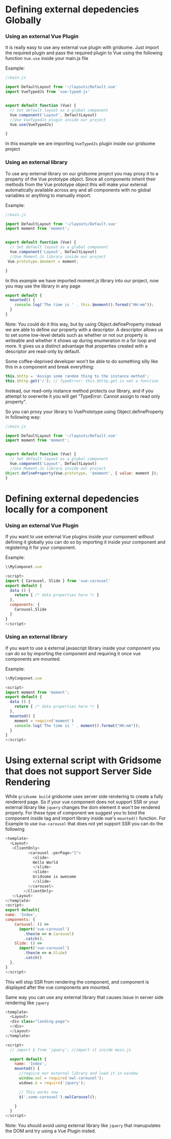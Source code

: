 # Defining external depedencies Globally

### Using an external Vue Plugin 
It is really easy to use any external vue plugin with gridsome. Just import the required plugin and pass the required plugin to Vue using the following function `Vue.use` inside your main.js file

Example:
```javascript
//main.js 

import DefaultLayout from '~/layouts/Default.vue'
import VueTypedJs from 'vue-typed-js'


export default function (Vue) {
  // Set default layout as a global component
  Vue.component('Layout', DefaultLayout)
  //Use VueTypedJs plugin inside our project
  Vue.use(VueTypedJs)

}
```
In this example we are importing `VueTypedJs` plugin inside our gridsome project

### Using an external library 
To use any external library on our gridsome project you may  proxy it to a property of the Vue prototype object. Since all components inherit their methods from the Vue prototype object this will make your external automatically available across any and all components with no global variables or anything to manually import.

Example:
```javascript
//main.js

import DefaultLayout from '~/layouts/Default.vue'
import moment from 'moment';


export default function (Vue) {
  // Set default layout as a global component
  Vue.component('Layout', DefaultLayout)
  //Use Moment.Js library inside our project
 Vue.prototype.$moment = moment;

}
```
In this example we have imported moment.js library into our project, now you may use the library in any page 
```javascript
export default {
  mounted() {
    console.log('The time is ' . this.$moment().format("HH:mm"));
  }
}
```
Note: You could do it this way, but by using Object.defineProperty instead we are able to define our property with a descriptor. A descriptor allows us to set some low-level details such as whether or not our property is writeable and whether it shows up during enumeration in a for loop and more. It gives us a distinct advantage that properties created with a descriptor are read-only by default.

Some coffee-deprived developer won't be able to do something silly like this in a component and break everything:
```javascript
this.$http = 'Assign some random thing to the instance method';
this.$http.get('/'); // TypeError: this.$http.get is not a function
```
Instead, our read-only instance method protects our library, and if you attempt to overwrite it you will get "TypeError: Cannot assign to read only property".

So you can proxy your library to VuePrototype using Object.defineProperty in following way:
```javascript
//main.js

import DefaultLayout from '~/layouts/Default.vue'
import moment from 'moment';


export default function (Vue) {
  // Set default layout as a global component
  Vue.component('Layout', DefaultLayout)
  //Use Moment.Js library inside our project
Object.defineProperty(Vue.prototype, '$moment', { value: moment });
}
```

# Defining external depedencies locally for a component

### Using an external Vue Plugin 
If you want to use external Vue plugins inside your component without defining it globally you can do so by importing it inside your component and registering it for your component.

Example:
```javascript
\\MyComponet.vue

<script>
import { Carousel, Slide } from 'vue-carousel'
export default { 
  data () { 
    return { /* data properties here */ }
  }, 
  components: {
    Carousel,Slide
  }
}
</script>
```

### Using an external library 
If you want to use a external javascript library inside your component you can do so by importing the component and requiring it once vue components are mounted.

Example:
```javascript
\\MyComponet.vue

<script>
import moment from 'moment';
export default { 
  data () { 
    return { /* data properties here */ }
  }, 
  mounted() {
    moment = require('moment')
    console.log('The time is ' . moment().format("HH:mm"));
  }
}
</script>
```

# Using external script with Gridsome that does not support Server Side Rendering
While `gridsome build` gridsome uses server side rendering to create a fully rendererd page. So if your vue component does not support SSR or your external library like `jquery` changes the dom element it won't be rendered properly. For these type of component we suggest you to bind the component inside <ClientOnly></ClientOnly> tag and import library inside vue's `mounted()` function.
For Example to use `Vue-carousel` that does not yet support SSR you can do the following
```javascript
<template>
  <Layout>
   <ClientOnly>
          <carousel :perPage="1">
            <slide>
            Hello World
            </slide>
            <slide>
            Gridsome is awesome
            </slide>
          </carousel>
        </ClientOnly>
   </Layout>
</template> 
<script>
export default{
name: 'Index',
components: {
    Carousel: () =>
      import('vue-carousel')
        .then(m => m.Carousel)
        .catch(),
    Slide: () =>
      import('vue-carousel')
        .then(m => m.Slide)
        .catch()
  },
}
</script>
```
This will stop SSR from rendering the component, and component is displayed after the vue components are mounted.

Same way you can use any external library that causes issue in server side rendering like `jquery`
```javascript
<template>
  <Layout>
  <div class="landing-page">
  </div>
  </Layout>
</template>

<script>
  // import $ from 'jquery'; //import it inside main.js

  export default {
    name: 'Index',
    mounted() {
      //require our external library and load it in window
      window.owl = require('owl-carousel');
      widows.$ = require('jquery');

      // This works now
      $('.some-carousel').owlCarousel();

    }
  }
</script>
```

Note: You should avoid using external library like `jquery` that manupulates the DOM and try using a Vue Plugin insted.

